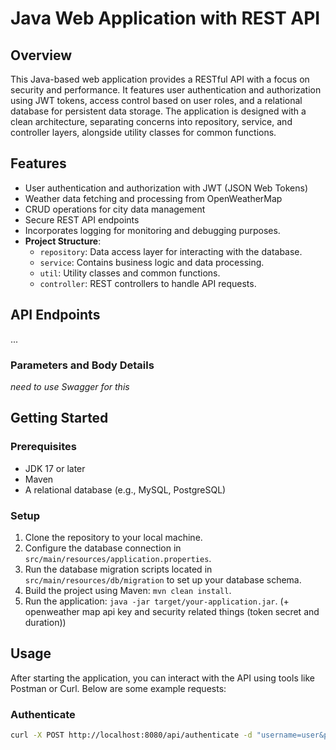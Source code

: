 # Java Web Application with REST API

## Overview
This Java-based web application provides a RESTful API with a focus on security and performance. It features user authentication and authorization using JWT tokens, access control based on user roles, and a relational database for persistent data storage. The application is designed with a clean architecture, separating concerns into repository, service, and controller layers, alongside utility classes for common functions.

## Features

- User authentication and authorization with JWT (JSON Web Tokens)
- Weather data fetching and processing from OpenWeatherMap
- CRUD operations for city data management
- Secure REST API endpoints
- Incorporates logging for monitoring and debugging purposes.
- **Project Structure**:
  - `repository`: Data access layer for interacting with the database.
  - `service`: Contains business logic and data processing.
  - `util`: Utility classes and common functions.
  - `controller`: REST controllers to handle API requests.

## API Endpoints
...

### Parameters and Body Details
*need to use Swagger for this*

## Getting Started

### Prerequisites
- JDK 17 or later
- Maven
- A relational database (e.g., MySQL, PostgreSQL)

### Setup
1. Clone the repository to your local machine.
2. Configure the database connection in `src/main/resources/application.properties`.
3. Run the database migration scripts located in `src/main/resources/db/migration` to set up your database schema.
4. Build the project using Maven: `mvn clean install`.
5. Run the application: `java -jar target/your-application.jar`.
(+ openweather map api key and security related things (token secret and duration))

## Usage
After starting the application, you can interact with the API using tools like Postman or Curl. Below are some example requests:

### Authenticate
```bash
curl -X POST http://localhost:8080/api/authenticate -d "username=user&password=password"
